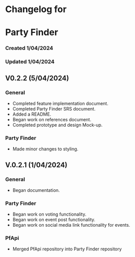 # Changelog for
# Party Finder
### Created 1/04/2024
### Updated 1/04/2024

## V0.2.2 (5/04/2024)
### General
- Completed feature implementation document.
- Completed Party Finder SRS document.
- Added a README.
- Began work on references document.
- Completed prototype and design Mock-up.
### Party Finder
- Made minor changes to styling.

## V.0.2.1 (1/04/2024)
### General
- Began documentation.
### Party Finder 
- Began work on voting functionality.
- Began work on event post functionality.
- Began work on social media link functionality for events.
### PfApi
- Merged PfApi repository into Party Finder repository